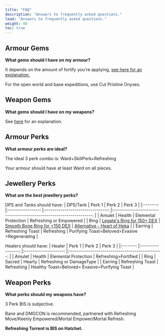 ```yaml
---
title: "FAQ"
description: "Answers to frequently asked questions."
lead: "Answers to frequently asked questions."
weight: 40 
toc: true
---
```


## Armour Gems
**What gems should I have on my armour?**

It depends on the amount of fortify you're applying, [see here for an explanation.](/nw/info/pve/gemchoices/) 

For the open world and base expeditions, use Cut Pristine Onyxes.

## Weapon Gems
**What gems should I have on my weapons?**

See [here](/nw/info/pve/gemchoices/#dps) for an explanation.


## Armour Perks
**What armour perks are ideal?**

The ideal 3 perk combo is: Ward+SkillPerk+Refreshing

Your armour should have at least Ward on all pieces.

## Jewellery Perks
**What are the best jewellery perks?**

DPS and Tanks should have:
|   DPS/Tank   	|      Perk 1      	|              Perk 2              	|                                Perk 3                               	|
|:-------:	|:----------------:	|:--------------------------------:	|:-------------------------------------------------------------------:	|
|  Amulet 	|      Health      	|       Elemental  Protection      	|                         Refreshing or Empowered                        	|
|   Ring  	|     <a href="https://nwdb.info/db/item/ringt5_legatesring_v2" target="_blank">Legate's Ring for 150+ DEX</a>     	| <a href="https://nwdb.info/db/item/ring_smoothboneringt5_v2" target="_blank">Smooth Bone Ring for <150 DEX</a> 	|  <a href="https://nwdb.info/db/item/ringt5_heartofheka_v2" target="_blank">Alternative - Heart of Heka</a>	|
| Earring 	| Refreshing Toast 	|            Refreshing            	|             Purifying Toast=Beloved=Evasive >Regenerating            	|

Healers should have:
|  Healer 	|      Perk 1      	|        Perk 2        	|                      Perk 3                     	|
|:-------:	|:----------------:	|:--------------------:	|:-----------------------------------------------:	|
|  Amulet 	|      Health      	| Elemental Protection 	|               Refreshing>Fortified              	|
|   Ring  	|      Sacred      	|        Hearty        	|             Refreshing or DamageType            	|
| Earring 	| Refreshing Toast 	|      Refreshing      	| Healthy Toast=Beloved=  Evasive=Purifying Toast 	|

## Weapon Perks
**What perks should my weapons have?**

3 Perk BIS is subjective. 

Bane and DMGCON is recommended, partnered with Refreshing Move/Keenly Empowered/Mortal Empower/Mortal Refresh. 

**Refreshing Torrent is BIS on Hatchet.**